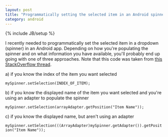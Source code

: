 ```yaml
---
layout: post
title: "Programmatically setting the selected item in an Android spinner"
category: android
---
```

{% include JB/setup %}

I recently needed to programmatically set the selected item in a dropdown (spinner) in an Android app. Depending on how you're populating the spinner and on what information you have available, you'll probably end up going with one of three approaches. Note that this code was taken from [this StackOverflow thread](http://stackoverflow.com/questions/11072576/set-selected-item-of-spinner-programmatically).

a) if you know the index of the item you want selected

`mySpinner.setSelection(INDEX_OF_ITEM);`

b) if you know the displayed name of the item you want selected and you're using an adapter to populate the spinner

`mySpinner.setSelection(arrayAdapter.getPosition("Item Name"));`

c) if you know the displayed name, but aren't using an adapter

`mySpinner.setSelection(((ArrayAdapter)mySpinner.getAdapter()).getPosition("Item Name‌​"));`
